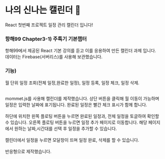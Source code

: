 # 나의 신나는 캘린더 📅
React 첫번째 프로젝트 일정 관리 캘린더 입니다!

### 항해99 Chapter3-1) 주특기 기본챕터
항해99에서 제공된 React 기본 강의를 듣고 이를 응용하여 만든
캘린더 과제 입니다. 데이터는 Firebase(서버리스)를 사용해 보관했습니다.

### 기능)
월 단위 일정 조회(전체 일정,완료한 일정), 일정 등록, 일정 체크, 일정 삭제.

<br/>
mommet.js를 사용해 캘린더를 제작했습니다. 상단 버튼을 클릭해 월 이동이 가능하며 일정은 입력한 날짜에 표기됩니다. 완료된 일정은 빨간 체크 표시가 함께 합니다.
<br/>
<br/>
하단에 위치한 왼쪽 플로팅 버튼을 누르면 완료된 일정과, 전체 일정을 토글하여 확인할 수 있습니다. 오른쪽 플로팅 버튼을 누르면 일정 추가 페이지로 이동합니다. 해당 페이지에서 원하는 날짜,시간대를 선택 후 일정을 추가할 수 있습니다.

<br/>
<br/>
캘린더에서 일정을 누르면 모달창이 뜨며 일정 완료, 삭제를 할 수 있습니다.
<br/>
<br/>
반응형으로 제작했습니다.




